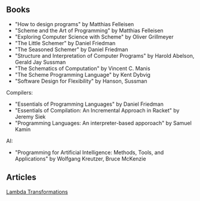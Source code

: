 ## Books

- "How to design programs" by Matthias Felleisen
- "Scheme and the Art of Programming" by Matthias Felleisen
- "Exploring Computer Science with Scheme" by Oliver Grillmeyer 
- "The Little Schemer" by Daniel Friedman 
- "The Seasoned Schemer" by Daniel Friedman 
- "Structure and Interpretation of Computer Programs" by Harold Abelson, Gerald Jay Sussman
- "The Schematics of Computation" by  Vincent C. Manis
- "The Scheme Programming Language" by Kent Dybvig
- "Software Design for Flexibility" by Hanson, Sussman

Compilers:

- "Essentials of Programming Languages" by Daniel Friedman
- "Essentials of Compilation: An Incremental Approach in Racket" by  Jeremy Siek
- "Programming Languages: An interpreter-based apporoach" by Samuel Kamin

AI:

- "Programming for Artificial Intelligence: Methods, Tools, and Applications" by Wolfgang Kreutzer, Bruce McKenzie 


## Articles

[Lambda Transformations](https://www.lesswrong.com/posts/D4PYwNtYNwsgoixGa/intro-to-hacking-with-the-lambda-calculus)
